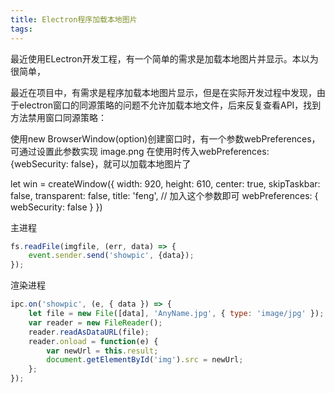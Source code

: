 ```yaml
---
title: Electron程序加载本地图片
tags:
---
```


最近使用ELectron开发工程，有一个简单的需求是加载本地图片并显示。本以为很简单，




最近在项目中，有需求是程序加载本地图片显示，但是在实际开发过程中发现，由于electron窗口的同源策略的问题不允许加载本地文件，后来反复查看API，找到方法禁用窗口同源策略：

使用new BrowserWindow(option)创建窗口时，有一个参数webPreferences，可通过设置此参数实现
image.png
在使用时传入webPreferences: {webSecurity: false}，就可以加载本地图片了

let win = createWindow({
    width: 920,
    height: 610,
    center: true,
    skipTaskbar: false,
    transparent: false,
    title: 'feng',
    // 加入这个参数即可
    webPreferences: {
        webSecurity: false
    }
})


主进程

```javascript
fs.readFile(imgfile, (err, data) => {
    event.sender.send('showpic', {data});
});
```

渲染进程

```javascript
ipc.on('showpic', (e, { data }) => {
    let file = new File([data], 'AnyName.jpg', { type: 'image/jpg' });
    var reader = new FileReader();
    reader.readAsDataURL(file);
    reader.onload = function(e) {
        var newUrl = this.result;
        document.getElementById('img').src = newUrl;
    };
});
```